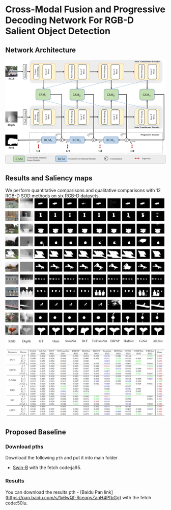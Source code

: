 # **Cross-Modal Fusion and Progressive Decoding Network For RGB-D Salient Object Detection**

## Network Architecture
![fig1.png](figs/fig1.jpg)

## Results and Saliency maps
We perform quantitative comparisons and qualitative comparisons with 12 RGB-D SOD
methods on six RGB-D datasets.
![fig2.jpg](figs/fig2.jpg)
![fig3.jpg](figs/fig3.jpg)


## Proposed Baseline
### Download pths
Download the following `pth` and put it into main folder
- [Swin-B](https://pan.baidu.com/s/1VkWOrdrw3RHOp0Ir5rLGgw) with the fetch code:ja95.

### Results
You can download the results pth - [Baidu Pan link] (https://pan.baidu.com/s/1x6wQf-RceapsZanH4PfbGg) with the fetch code:50lu.
